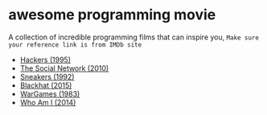 # awesome programming movie
A collection of incredible programming films that can inspire you,
`Make sure your reference link is from IMDb site`
- [Hackers (1995)](https://www.imdb.com/title/tt0113243/)
- [The Social Network (2010)](https://www.imdb.com/title/tt1285016/)
- [Sneakers (1992)](https://www.imdb.com/title/tt0105435/)
- [Blackhat (2015)](https://www.imdb.com/title/tt2717822/)
- [WarGames (1983)](https://www.imdb.com/title/tt0086567/)
- [Who Am I (2014)](https://www.imdb.com/title/tt3042408/)
